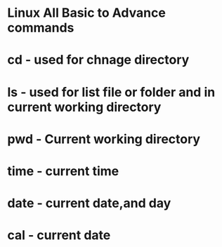 # Linux All Basic to Advance commands
# cd - used for chnage directory
# ls - used for list file or folder and in current working directory
# pwd - Current working directory
# time - current time
# date - current date,and day
# cal - current date
#
#
#
#
#
#
#
#
#
#
#
#
#
#
#
#
#
#
#
#
#
#
#
